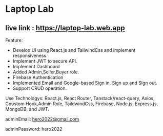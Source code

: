 # Laptop Lab
## live link : https://laptop-lab.web.app

Feature:
- Develop UI using React.js and TailwindCss and implement responsiveness.
- Implement JWT to secure API.
- Implement Dashboard 
- Added Admin,Seller,Buyer role.
- Firebase Authentication
- Implemented Email and Google-based Sign in, Sign up and Sign out.
- Support CRUD operation.

Use Technologys:
React.js, React Router, Tanstack/react-query, Axios, Coustom Hook,Admin Role, TaildwindCss, Firebase, Node.js, Express.js, MongoDB, and JWT.


adminEmail: hero2022@gmail.com

adminPassword: hero2022
